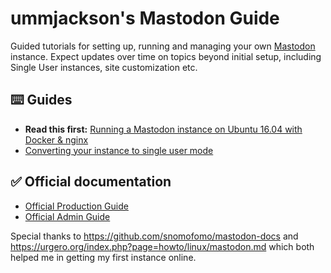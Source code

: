 # ummjackson's Mastodon Guide

Guided tutorials for setting up, running and managing your own [Mastodon](https://github.com/tootsuite/mastodon) instance. Expect updates over time on topics beyond initial setup, including Single User instances, site customization etc. 

## ⌨️ Guides

- **Read this first:** [Running a Mastodon instance on Ubuntu 16.04 with Docker & nginx](https://github.com/ummjackson/mastodon-guide/blob/master/up-and-running.md)
- [Converting your instance to single user mode](https://github.com/ummjackson/mastodon-guide/blob/master/single-user-mode.md)

## ✅ Official documentation

- [Official Production Guide](https://github.com/tootsuite/mastodon/blob/master/docs/Running-Mastodon/Production-guide.md)
- [Official Admin Guide](https://github.com/tootsuite/mastodon/blob/master/docs/Running-Mastodon/Administration-guide.md)

Special thanks to https://github.com/snomofomo/mastodon-docs and https://urgero.org/index.php?page=howto/linux/mastodon.md which both helped me in getting my first instance online.


